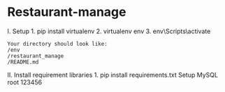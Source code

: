 # Restaurant-manage

I. Setup
    1. pip install virtualenv
    2. virtualenv env
    3. env\Scripts\activate

    Your directory should look like:   
    /env
    /restaurant_manage
    /README.md

II. Install requirement libraries
     1. pip install requirements.txt
    Setup MySQL
        root
        123456
    
